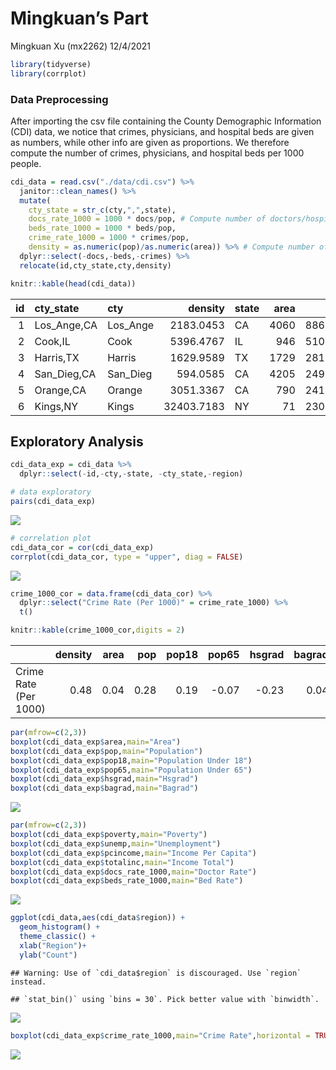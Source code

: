 Mingkuan’s Part
================
Mingkuan Xu (mx2262)
12/4/2021

``` r
library(tidyverse)
library(corrplot)
```

### Data Preprocessing

After importing the csv file containing the County Demographic
Information (CDI) data, we notice that crimes, physicians, and hospital
beds are given as numbers, while other info are given as proportions. We
therefore compute the number of crimes, physicians, and hospital beds
per 1000 people.

``` r
cdi_data = read.csv("./data/cdi.csv") %>%
  janitor::clean_names() %>%
  mutate(
    cty_state = str_c(cty,",",state),
    docs_rate_1000 = 1000 * docs/pop, # Compute number of doctors/hospital beds per 1000 people.
    beds_rate_1000 = 1000 * beds/pop,
    crime_rate_1000 = 1000 * crimes/pop,
    density = as.numeric(pop)/as.numeric(area)) %>% # Compute number of crimes per 1000 people.) 
  dplyr::select(-docs,-beds,-crimes) %>%
  relocate(id,cty_state,cty,density)

knitr::kable(head(cdi_data))
```

|  id | cty_state   | cty      |    density | state | area |     pop | pop18 | pop65 | hsgrad | bagrad | poverty | unemp | pcincome | totalinc | region | docs_rate_1000 | beds_rate_1000 | crime_rate_1000 |
|----:|:------------|:---------|-----------:|:------|-----:|--------:|------:|------:|-------:|-------:|--------:|------:|---------:|---------:|-------:|---------------:|---------------:|----------------:|
|   1 | Los_Ange,CA | Los_Ange |  2183.0453 | CA    | 4060 | 8863164 |  32.1 |   9.7 |   70.0 |   22.3 |    11.6 |   8.0 |    20786 |   184230 |      4 |       2.671394 |       3.125295 |        77.73026 |
|   2 | Cook,IL     | Cook     |  5396.4767 | IL    |  946 | 5105067 |  29.2 |  12.4 |   73.4 |   22.8 |    11.1 |   7.2 |    21729 |   110928 |      2 |       2.968227 |       4.221296 |        85.58869 |
|   3 | Harris,TX   | Harris   |  1629.9589 | TX    | 1729 | 2818199 |  31.3 |   7.1 |   74.9 |   25.4 |    12.5 |   5.7 |    19517 |    55003 |      3 |       2.680080 |       4.417360 |        89.96029 |
|   4 | San_Dieg,CA | San_Dieg |   594.0585 | CA    | 4205 | 2498016 |  33.5 |  10.9 |   81.9 |   25.3 |     8.1 |   6.1 |    19588 |    48931 |      4 |       2.363876 |       2.473563 |        69.58362 |
|   5 | Orange,CA   | Orange   |  3051.3367 | CA    |  790 | 2410556 |  32.6 |   9.2 |   81.2 |   27.8 |     5.2 |   4.8 |    24400 |    58818 |      4 |       2.514772 |       2.642129 |        59.95463 |
|   6 | Kings,NY    | Kings    | 32403.7183 | NY    |   71 | 2300664 |  28.3 |  12.4 |   63.7 |   16.6 |    19.5 |   9.5 |    16803 |    38658 |      1 |       2.112868 |       3.886704 |       295.98672 |

## Exploratory Analysis

``` r
cdi_data_exp = cdi_data %>%
  dplyr::select(-id,-cty,-state, -cty_state,-region) 

# data exploratory
pairs(cdi_data_exp)
```

![](MingkuanXu_files/figure-gfm/exploration-1.png)<!-- -->

``` r
# correlation plot
cdi_data_cor = cor(cdi_data_exp)
corrplot(cdi_data_cor, type = "upper", diag = FALSE)
```

![](MingkuanXu_files/figure-gfm/exploration-2.png)<!-- -->

``` r
crime_1000_cor = data.frame(cdi_data_cor) %>% 
  dplyr::select("Crime Rate (Per 1000)" = crime_rate_1000) %>% 
  t()

knitr::kable(crime_1000_cor,digits = 2) 
```

|                       | density | area |  pop | pop18 | pop65 | hsgrad | bagrad | poverty | unemp | pcincome | totalinc | docs_rate_1000 | beds_rate_1000 | crime_rate_1000 |
|:----------------------|--------:|-----:|-----:|------:|------:|-------:|-------:|--------:|------:|---------:|---------:|---------------:|---------------:|----------------:|
| Crime Rate (Per 1000) |    0.48 | 0.04 | 0.28 |  0.19 | -0.07 |  -0.23 |   0.04 |    0.47 |  0.04 |    -0.08 |     0.23 |           0.31 |           0.36 |               1 |

``` r
par(mfrow=c(2,3))
boxplot(cdi_data_exp$area,main="Area")
boxplot(cdi_data_exp$pop,main="Population")
boxplot(cdi_data_exp$pop18,main="Population Under 18")
boxplot(cdi_data_exp$pop65,main="Population Under 65")
boxplot(cdi_data_exp$hsgrad,main="Hsgrad")
boxplot(cdi_data_exp$bagrad,main="Bagrad")
```

![](MingkuanXu_files/figure-gfm/exploration-3.png)<!-- -->

``` r
par(mfrow=c(2,3))
boxplot(cdi_data_exp$poverty,main="Poverty")
boxplot(cdi_data_exp$unemp,main="Unemployment")
boxplot(cdi_data_exp$pcincome,main="Income Per Capita")
boxplot(cdi_data_exp$totalinc,main="Income Total")
boxplot(cdi_data_exp$docs_rate_1000,main="Doctor Rate")
boxplot(cdi_data_exp$beds_rate_1000,main="Bed Rate")
```

![](MingkuanXu_files/figure-gfm/exploration-4.png)<!-- -->

``` r
ggplot(cdi_data,aes(cdi_data$region)) + 
  geom_histogram() +
  theme_classic() +
  xlab("Region")+
  ylab("Count")
```

    ## Warning: Use of `cdi_data$region` is discouraged. Use `region` instead.

    ## `stat_bin()` using `bins = 30`. Pick better value with `binwidth`.

![](MingkuanXu_files/figure-gfm/exploration-5.png)<!-- -->

``` r
boxplot(cdi_data_exp$crime_rate_1000,main="Crime Rate",horizontal = TRUE)
```

![](MingkuanXu_files/figure-gfm/exploration-6.png)<!-- -->
